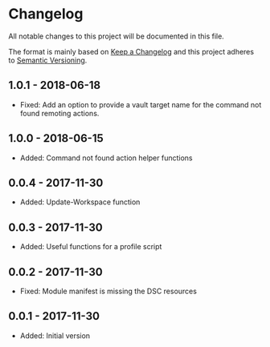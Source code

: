 # Changelog

All notable changes to this project will be documented in this file.

The format is mainly based on [Keep a Changelog](http://keepachangelog.com/)
and this project adheres to [Semantic Versioning](http://semver.org/).


## 1.0.1 - 2018-06-18

* Fixed: Add an option to provide a vault target name for the command not found
  remoting actions.

## 1.0.0 - 2018-06-15

* Added: Command not found action helper functions


## 0.0.4 - 2017-11-30

* Added: Update-Workspace function


## 0.0.3 - 2017-11-30

* Added: Useful functions for a profile script


## 0.0.2 - 2017-11-30

* Fixed: Module manifest is missing the DSC resources


## 0.0.1 - 2017-11-30

* Added: Initial version
